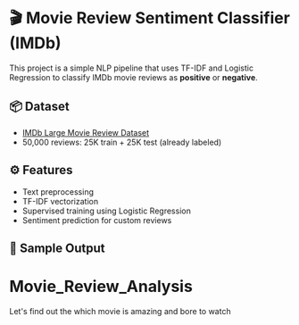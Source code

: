 # 🎬 Movie Review Sentiment Classifier (IMDb)

This project is a simple NLP pipeline that uses TF-IDF and Logistic Regression to classify IMDb movie reviews as **positive** or **negative**.

## 📦 Dataset
- [IMDb Large Movie Review Dataset](https://ai.stanford.edu/~amaas/data/sentiment/)
- 50,000 reviews: 25K train + 25K test (already labeled)

## ⚙️ Features
- Text preprocessing
- TF-IDF vectorization
- Supervised training using Logistic Regression
- Sentiment prediction for custom reviews

## 🧪 Sample Output

# Movie_Review_Analysis
Let's find out the which movie is amazing and bore to watch
